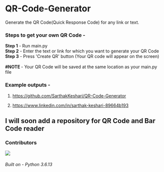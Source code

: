 # QR-Code-Generator
Generate the QR Code(Quick Response Code) for any link or text.


### Steps to get your own QR Code - 
<b>Step 1</b> - Run main.py <br>
<b>Step 2</b> - Enter the text or link for which you want to generate your QR Code <br>
<b>Step 3</b> - Press 'Create QR' button (Your QR code will appear on the screen) <br>
<br>
<b>#NOTE </b> - Your QR Code will be saved at the same location as your main.py file <br>

### Example outputs -
1) https://github.com/SarthakKeshari/QR-Code-Generator


2) https://www.linkedin.com/in/sarthak-keshari-89664b193


## I will soon add a repository for QR Code and Bar Code reader

### Contributors

[![](https://github.com/SarthakKeshari.png?size=50)](https://github.com/SarthakKeshari)


###### Built on - Python 3.6.13
